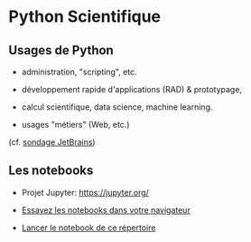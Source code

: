 Python Scientifique
===================

Usages de Python
----------------

  - administration, "scripting", etc.

  - développement rapide d'applications (RAD) & prototypage,
  
  - calcul scientifique, data science, machine learning.
  
  - usages "métiers" (Web, etc.)
  
  (cf. [sondage JetBrains](https://www.jetbrains.com/research/python-developers-survey-2017/#types-of-development))

Les notebooks
-------------

  - Projet Jupyter: <https://jupyter.org/>

  - [Essayez les notebooks dans votre navigateur](https://jupyter.org/try)

  - [Lancer le notebook de ce répertoire](https://mybinder.org/v2/gh/boisgera/Python-Scientifique/master?filepath=Python-Scientifique.ipynb)
